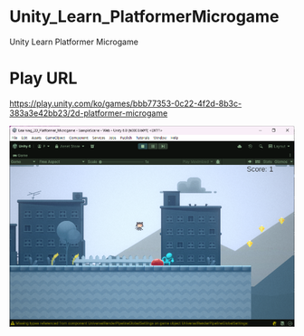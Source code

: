 # Unity_Learn_PlatformerMicrogame
Unity Learn Platformer Microgame

# Play URL
https://play.unity.com/ko/games/bbb77353-0c22-4f2d-8b3c-383a3e42bb23/2d-platformer-microgame

![alt text](image.png)